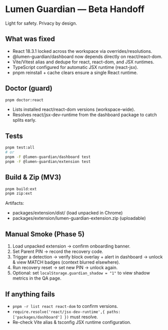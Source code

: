 # Lumen Guardian — Beta Handoff

Light for safety. Privacy by design.

## What was fixed
- React 18.3.1 locked across the workspace via overrides/resolutions.
- @lumen-guardian/dashboard now depends directly on react/react-dom.
- Vite/Vitest alias and dedupe for react, react-dom, and JSX runtimes.
- TypeScript configured for automatic JSX runtime (react-jsx).
- pnpm reinstall + cache clears ensure a single React runtime.

## Doctor (guard)
```bash
pnpm doctor:react
```
- Lists installed react/react-dom versions (workspace-wide).
- Resolves react/jsx-dev-runtime from the dashboard package to catch splits early.

## Tests
```bash
pnpm test:all
# or
pnpm -F @lumen-guardian/dashboard test
pnpm -F @lumen-guardian/extension test
```

## Build & Zip (MV3)
```bash
pnpm build:ext
pnpm zip:ext
```
Artifacts:
- packages/extension/dist/  (load unpacked in Chrome)
- packages/extension/lumen-guardian-extension.zip (uploadable)

## Manual Smoke (Phase 5)
1. Load unpacked extension → confirm onboarding banner.
2. Set Parent PIN → record the recovery code.
3. Trigger a detection → verify block overlay + alert in dashboard → unlock & view MATCH badges (context blurred elsewhere).
4. Run recovery reset → set new PIN → unlock again.
5. Optional: set `localStorage.guardian_shadow = "1"` to view shadow metrics in the QA page.

## If anything fails
- `pnpm -r list react react-dom` to confirm versions.
- `require.resolve('react/jsx-dev-runtime',{ paths: ['packages/dashboard'] })` must resolve.
- Re-check Vite alias & tsconfig JSX runtime configuration.
